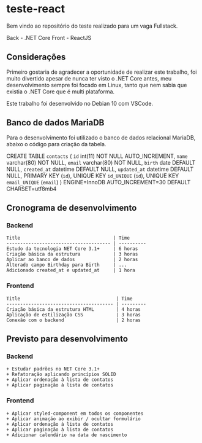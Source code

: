 # teste-react
  Bem vindo ao repositório do teste realizado para um vaga Fullstack.

  Back - .NET Core
  Front - ReactJS

## Considerações
  Primeiro gostaria de agradecer a oportunidade de realizar este trabalho, foi muito divertido
  apesar de nunca ter visto o .NET Core antes, meu desenvolvimento sempre foi focado em Linux, 
  tanto que nem sabia que existia o .NET Core que é multi plataforma.

  Este trabalho foi desenvolvido no Debian 10 com VSCode.

## Banco de dados MariaDB
  Para o desenvolvimento foi utilizado o banco de dados relacional MariaDB, abaixo o código para criação 
  da tabela.

  CREATE TABLE `contacts` (
    `id` int(11) NOT NULL AUTO_INCREMENT,
    `name` varchar(80) NOT NULL,
    `email` varchar(80) NOT NULL,
    `birth` date DEFAULT NULL,
    `created_at` datetime DEFAULT NULL,
    `updated_at` datetime DEFAULT NULL,
    PRIMARY KEY (`id`),
    UNIQUE KEY `id_UNIQUE` (`id`),
    UNIQUE KEY `email_UNIQUE` (`email`)
  ) ENGINE=InnoDB AUTO_INCREMENT=30 DEFAULT CHARSET=utf8mb4


## Cronograma de desenvolvimento

  ### Backend

    Title                                  | Time    
    -------------------------------------- | ---------- 
    Estudo da tecnologia NET Core 3.1+     | 6 horas
    Criação básica da estrutura            | 3 horas
    Aplicar ao banco de dados              | 2 horas
    Alterado campo Birthday para Birth     | ...
    Adicionado created_at e updated_at     | 1 hora


  ### Frontend

    Title                                   | Time    
    --------------------------------------- | ---------
    Criação básica da estrutura HTML        | 4 horas
    Aplicação de estilização CSS            | 3 horas
    Conexão com o backend                   | 2 horas


## Previsto para desenvolvimento

  ### Backend
    + Estudar padrões no NET Core 3.1+
    + Refatoração aplicando princípios SOLID
    + Aplicar ordenação à lista de contatos
    + Aplicar paginação à lista de contatos

  ### Frontend
    + Aplicar styled-component em todos os componentes
    + Aplicar animação ao exibir / ocultar formulário
    + Aplicar ordenação à lista de contatos
    + Aplicar paginação à lista de contatos
    + Adicionar calendário na data de nascimento

  
